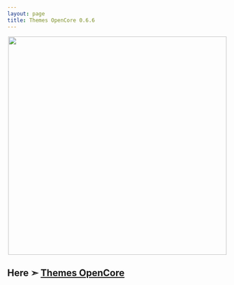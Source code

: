 ```yaml
---
layout: page
title: Themes OpenCore 0.6.6
---
```


<p align="center">
  <img width="500" height="500" src="https://user-images.githubusercontent.com/6248794/90955108-99f57500-e448-11ea-8ec1-929edd99bf0c.png">
</p>

## Here ➣ [Themes OpenCore](https://com-chris1111.github.io/OC-0.6.6-Themes.html)
